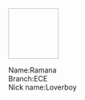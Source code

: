 <html>
  <head>
    <title><b>Rockstars</b></title>
     <link rel="stylesheet" type="text/css" href="vam.css">
    </head>
  <body>
    <div >
      <img clrc="IMG-20200109-WA0023.jpg" width="100px" height="100px">
      <p>Name:Ramana<br>Branch:ECE<br>Nick name:Loverboy</p>
      </div>
    </body>
  </html>
